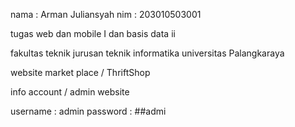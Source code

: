nama        : Arman Juliansyah
nim         : 203010503001

tugas web dan mobile I dan basis data ii

fakultas teknik
jurusan teknik informatika
universitas Palangkaraya

website market place / ThriftShop

info account / admin website

username : admin
password : ##admi